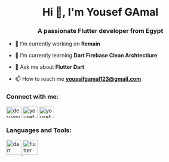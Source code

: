 <h1 align="center">Hi 👋, I'm Yousef GAmal</h1>
<h3 align="center">A passionate Flutter developer from Egypt</h3>

- 🔭 I’m currently working on **Remain**

- 🌱 I’m currently learning **Dart Firebase Clean Archtectiure**

- 💬 Ask me about **Flutter Dart**

- 📫 How to reach me **youssifgamal123@gmail.com**

<h3 align="left">Connect with me:</h3>
<p align="left">
<a href="https://dev.to/dev.yousefgamal123123" target="blank"><img align="center" src="https://raw.githubusercontent.com/rahuldkjain/github-profile-readme-generator/master/src/images/icons/Social/devto.svg" alt="dev.yousefgamal123123" height="30" width="40" /></a>
<a href="https://linkedin.com/in/yousef gamal" target="blank"><img align="center" src="https://raw.githubusercontent.com/rahuldkjain/github-profile-readme-generator/master/src/images/icons/Social/linked-in-alt.svg" alt="yousef gamal" height="30" width="40" /></a>
<a href="https://fb.com/yousef gamal" target="blank"><img align="center" src="https://raw.githubusercontent.com/rahuldkjain/github-profile-readme-generator/master/src/images/icons/Social/facebook.svg" alt="yousef gamal" height="30" width="40" /></a>
</p>

<h3 align="left">Languages and Tools:</h3>
<p align="left"> <a href="https://dart.dev" target="_blank" rel="noreferrer"> <img src="https://www.vectorlogo.zone/logos/dartlang/dartlang-icon.svg" alt="dart" width="40" height="40"/> </a> <a href="https://flutter.dev" target="_blank" rel="noreferrer"> <img src="https://www.vectorlogo.zone/logos/flutterio/flutterio-icon.svg" alt="flutter" width="40" height="40"/> </a> </p>
